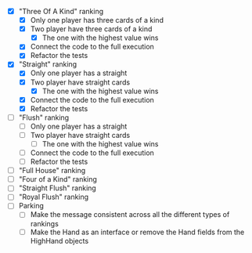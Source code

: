 - [X] "Three Of A Kind" ranking
  - [x] Only one player has three cards of a kind 
  - [X] Two player have three cards of a kind
    - [X] The one with the highest value wins
  - [X] Connect the code to the full execution
  - [X] Refactor the tests
- [X] "Straight" ranking
  - [X] Only one player has a straight 
  - [X] Two player have straight cards 
    - [X] The one with the highest value wins
  - [X] Connect the code to the full execution
  - [X] Refactor the tests
- [ ] "Flush" ranking
  - [ ] Only one player has a straight
  - [ ] Two player have straight cards
    - [ ] The one with the highest value wins
  - [ ] Connect the code to the full execution
  - [ ] Refactor the tests
- [ ] "Full House" ranking
- [ ] "Four of a Kind" ranking
- [ ] "Straight Flush" ranking
- [ ] "Royal Flush" ranking
- [ ] Parking 
  - [ ] Make the message consistent across all the different types of rankings 
  - [ ] Make the Hand as an interface or remove the Hand fields from the HighHand objects